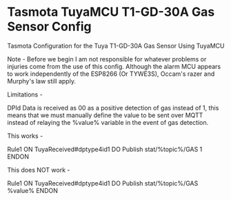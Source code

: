 # Tasmota TuyaMCU T1-GD-30A Gas Sensor Config
Tasmota Configuration for the Tuya T1-GD-30A Gas Sensor Using TuyaMCU

Note - Before we begin I am not responsible for whatever problems or injuries come from the use of this config. Although the alarm MCU appears to work independently of the ESP8266 (Or TYWE3S), Occam's razer and Murphy's law still apply.



Limitations -

DPId Data is received as 00 as a positive detection of gas instead of 1, this means that we must manually define the value to be sent over MQTT instead of relaying the %value% variable in the event of gas detection.

This works - 

Rule1 ON TuyaReceived#dptype4id1 DO Publish stat/%topic%/GAS 1 ENDON

This does NOT work -

Rule1 ON TuyaReceived#dptype4id1 DO Publish stat/%topic%/GAS %value% ENDON
